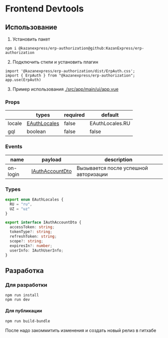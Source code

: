 # Frontend Devtools

## Использование

1. Установить пакет

```
npm i @kazanexpress/erp-authorization@github:KazanExpress/erp-authorization
```

2. Подключить стили и установить плагин

```
import '@kazanexpress/erp-authorization/dist/ErpAuth.css';
import { ErpAuth } from "@kazanexpress/erp-authorization";
app.use(ErpAuth)
```

3. Пример использования [./src/app/main/ui/app.vue](https://github.com/KazanExpress/erp-authorization/blob/master/src/app/main/ui/app.vue)

### Props

|        | types                  | required | default         |
| ------ | ---------------------- | -------- | --------------- |
| locale | [EAuthLocales](#types) | false    | EAuthLocales.RU |
| gql    | boolean                | false    | false           |

### Events

| name     | payload                   | description                           |
| -------- | ------------------------- | ------------------------------------- |
| on-login | [IAuthAccountDto](#types) | Вызывается после успешной авторизации |

### Types

```ts
export enum EAuthLocales {
  RU = "ru",
  UZ = "uz"
}

export interface IAuthAccountDto {
  accessToken: string;
  tokenType?: string;
  refreshToken: string;
  scope?: string;
  expiresIn?: number;
  userInfo: IAuthUserInfo;
}
```

## Разработка

### Для разработки

```
npm run install
npm run dev
```

#### Для публикации

```
npm run build-bundle
```

После надо закоммитить изменения и создать новый релиз в гитхабе
